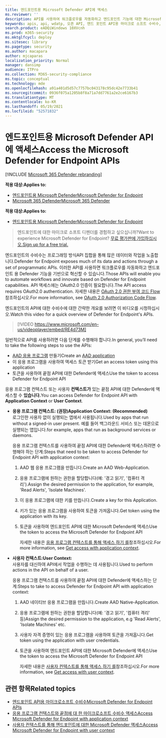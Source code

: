```yaml
---
title: 엔드포인트용 Microsoft Defender API에 액세스
ms.reviewer: ''
description: API를 사용하여 워크플로우를 자동화하고 엔드포인트 기능에 대한 Microsoft Defender를 기반으로 혁신하는 방법을 알아보십시오.
keywords: apis, api, wdatp, 오픈 API, 엔드 포인트 API용 마이크로 소프트 수비수, 마이크로 소프트 수비수 ATP, 공개 API, 지원 api, 경고, 장치, 사용자, 도메인, IP, 파일, 고급 사냥, 쿼리
search.product: eADQiWindows 10XVcnh
ms.prod: m365-security
ms.mktglfcycl: deploy
ms.sitesec: library
ms.pagetype: security
ms.author: macapara
author: mjcaparas
localization_priority: Normal
manager: dansimp
audience: ITPro
ms.collection: M365-security-compliance
ms.topic: conceptual
ms.technology: mde
ms.openlocfilehash: a91a401d5d57c7757bc043178c95dc42e7733b41
ms.sourcegitcommit: 0936f075a1205b8f8a71a7dd7761a2e2ce6167b3
ms.translationtype: MT
ms.contentlocale: ko-KR
ms.lasthandoff: 05/19/2021
ms.locfileid: "52571832"
---
```

# <a name="access-the-microsoft-defender-for-endpoint-apis"></a><span data-ttu-id="95d4b-104">엔드포인트용 Microsoft Defender API에 액세스</span><span class="sxs-lookup"><span data-stu-id="95d4b-104">Access the Microsoft Defender for Endpoint APIs</span></span> 

[!INCLUDE [Microsoft 365 Defender rebranding](../../includes/microsoft-defender.md)]

<span data-ttu-id="95d4b-105">**적용 대상:**</span><span class="sxs-lookup"><span data-stu-id="95d4b-105">**Applies to:**</span></span>
- [<span data-ttu-id="95d4b-106">엔드포인트용 Microsoft Defender</span><span class="sxs-lookup"><span data-stu-id="95d4b-106">Microsoft Defender for Endpoint</span></span>](https://go.microsoft.com/fwlink/p/?linkid=2154037)
- [<span data-ttu-id="95d4b-107">Microsoft 365 Defender</span><span class="sxs-lookup"><span data-stu-id="95d4b-107">Microsoft 365 Defender</span></span>](https://go.microsoft.com/fwlink/?linkid=2118804)


<span data-ttu-id="95d4b-108">**적용 대상:**</span><span class="sxs-lookup"><span data-stu-id="95d4b-108">**Applies to:**</span></span> 
- [<span data-ttu-id="95d4b-109">엔드포인트용 Microsoft Defender</span><span class="sxs-lookup"><span data-stu-id="95d4b-109">Microsoft Defender for Endpoint</span></span>](https://go.microsoft.com/fwlink/?linkid=2154037)

> <span data-ttu-id="95d4b-110">엔드포인트에 대한 마이크로 소프트 디펜더를 경험하고 싶으십니까?</span><span class="sxs-lookup"><span data-stu-id="95d4b-110">Want to experience Microsoft Defender for Endpoint?</span></span> [<span data-ttu-id="95d4b-111">무료 평가판에 가입하십시오.</span><span class="sxs-lookup"><span data-stu-id="95d4b-111">Sign up for a free trial.</span></span>](https://www.microsoft.com/microsoft-365/windows/microsoft-defender-atp?ocid=docs-wdatp-exposedapis-abovefoldlink) 



<span data-ttu-id="95d4b-112">엔드포인트의 수비수는 프로그래밍 방식API 집합을 통해 많은 데이터와 작업을 노출합니다.</span><span class="sxs-lookup"><span data-stu-id="95d4b-112">Defender for Endpoint exposes much of its data and actions through a set of programmatic APIs.</span></span> <span data-ttu-id="95d4b-113">이러한 API를 사용하면 워크플로우를 자동화하고 엔드포인트 용 Defender 기능을 기반으로 혁신할 수 있습니다.</span><span class="sxs-lookup"><span data-stu-id="95d4b-113">Those APIs will enable you to automate workflows and innovate based on Defender for Endpoint capabilities.</span></span> <span data-ttu-id="95d4b-114">API 액세스에는 OAuth2.0 인증이 필요합니다.</span><span class="sxs-lookup"><span data-stu-id="95d4b-114">The API access requires OAuth2.0 authentication.</span></span> <span data-ttu-id="95d4b-115">자세한 내용은 [OAuth 2.0 권한 부여 코드 Flow](https://docs.microsoft.com/azure/active-directory/develop/active-directory-v2-protocols-oauth-code)참조하십시오.</span><span class="sxs-lookup"><span data-stu-id="95d4b-115">For more information, see [OAuth 2.0 Authorization Code Flow](https://docs.microsoft.com/azure/active-directory/develop/active-directory-v2-protocols-oauth-code).</span></span>

<span data-ttu-id="95d4b-116">엔드포인트의 API에 대한 수비수에 대한 간략한 개요를 보려면 이 비디오를 시청하십시오.</span><span class="sxs-lookup"><span data-stu-id="95d4b-116">Watch this video for a quick overview of Defender for Endpoint's APIs.</span></span> 
>[!VIDEO https://www.microsoft.com/en-us/videoplayer/embed/RE4d73M]

<span data-ttu-id="95d4b-117">일반적으로 API를 사용하려면 다음 단계를 수행해야 합니다.</span><span class="sxs-lookup"><span data-stu-id="95d4b-117">In general, you’ll need to take the following steps to use the APIs:</span></span>
- <span data-ttu-id="95d4b-118">[AAD 응용 프로그램](/microsoft-365/security/defender-endpoint/exposed-apis-create-app-nativeapp) 만들기</span><span class="sxs-lookup"><span data-stu-id="95d4b-118">Create an [AAD application](/microsoft-365/security/defender-endpoint/exposed-apis-create-app-nativeapp)</span></span>
- <span data-ttu-id="95d4b-119">이 응용 프로그램을 사용하여 액세스 토큰 받기</span><span class="sxs-lookup"><span data-stu-id="95d4b-119">Get an access token using this application</span></span>
- <span data-ttu-id="95d4b-120">토큰을 사용하여 끝점 API에 대한 Defender에 액세스</span><span class="sxs-lookup"><span data-stu-id="95d4b-120">Use the token to access Defender for Endpoint API</span></span>


<span data-ttu-id="95d4b-121">응용 프로그램 컨텍스트 또는 사용자 **컨텍스트가** 있는 끝점 API에 대한 Defender에 액세스할 수 **있습니다.**</span><span class="sxs-lookup"><span data-stu-id="95d4b-121">You can access Defender for Endpoint API with **Application Context** or **User Context**.</span></span>

- <span data-ttu-id="95d4b-122">**응용 프로그램 컨텍스트: (권장)**</span><span class="sxs-lookup"><span data-stu-id="95d4b-122">**Application Context: (Recommended)**</span></span> <br>
    <span data-ttu-id="95d4b-123">로그인한 사용자 없이 실행되는 앱에서 사용됩니다.</span><span class="sxs-lookup"><span data-stu-id="95d4b-123">Used by apps that run without a signed-in user present.</span></span> <span data-ttu-id="95d4b-124">예를 들어 백그라운드 서비스 또는 데몬으로 실행되는 앱입니다.</span><span class="sxs-lookup"><span data-stu-id="95d4b-124">for example, apps that run as background services or daemons.</span></span>

    <span data-ttu-id="95d4b-125">응용 프로그램 컨텍스트를 사용하여 끝점 API에 대한 Defender에 액세스하려면 수행해야 하는 단계:</span><span class="sxs-lookup"><span data-stu-id="95d4b-125">Steps that need to be taken to access Defender for Endpoint API with application context:</span></span>

  1. <span data-ttu-id="95d4b-126">AAD 웹 응용 프로그램을 만듭니다.</span><span class="sxs-lookup"><span data-stu-id="95d4b-126">Create an AAD Web-Application.</span></span>
  2. <span data-ttu-id="95d4b-127">응용 프로그램에 원하는 권한을 할당합니다(예: '경고 읽기', '컴퓨터 격리').</span><span class="sxs-lookup"><span data-stu-id="95d4b-127">Assign the desired permission to the application, for example, 'Read Alerts', 'Isolate Machines'.</span></span> 
  3. <span data-ttu-id="95d4b-128">이 응용 프로그램에 대한 키를 만듭니다.</span><span class="sxs-lookup"><span data-stu-id="95d4b-128">Create a key for this Application.</span></span>
  4. <span data-ttu-id="95d4b-129">키가 있는 응용 프로그램을 사용하여 토큰을 가져옵니다.</span><span class="sxs-lookup"><span data-stu-id="95d4b-129">Get token using the application with its key.</span></span>
  5. <span data-ttu-id="95d4b-130">토큰을 사용하여 엔드포인트 API에 대한 Microsoft Defender에 액세스</span><span class="sxs-lookup"><span data-stu-id="95d4b-130">Use the token to access the Microsoft Defender for Endpoint API</span></span>

     <span data-ttu-id="95d4b-131">자세한 내용은 [응용 프로그램 컨텍스트를 통해 액세스 하기 를](exposed-apis-create-app-webapp.md)참조하십시오.</span><span class="sxs-lookup"><span data-stu-id="95d4b-131">For more information, see [Get access with application context](exposed-apis-create-app-webapp.md).</span></span>


- <span data-ttu-id="95d4b-132">**사용자 컨텍스트:**</span><span class="sxs-lookup"><span data-stu-id="95d4b-132">**User Context:**</span></span> <br>
    <span data-ttu-id="95d4b-133">사용자를 대신하여 API에서 작업을 수행하는 데 사용됩니다.</span><span class="sxs-lookup"><span data-stu-id="95d4b-133">Used to perform actions in the API on behalf of a user.</span></span>

    <span data-ttu-id="95d4b-134">응용 프로그램 컨텍스트를 사용하여 끝점 API에 대한 Defender에 액세스하는 단계:</span><span class="sxs-lookup"><span data-stu-id="95d4b-134">Steps to take to access Defender for Endpoint API with application context:</span></span>

  1. <span data-ttu-id="95d4b-135">AAD 네이티브 응용 프로그램을 만듭니다.</span><span class="sxs-lookup"><span data-stu-id="95d4b-135">Create AAD Native-Application.</span></span>
  2. <span data-ttu-id="95d4b-136">응용 프로그램에 원하는 권한을 할당합니다(예: '경고 읽기', '컴퓨터 격리' 등)</span><span class="sxs-lookup"><span data-stu-id="95d4b-136">Assign the desired permission to the application, e.g 'Read Alerts', 'Isolate Machines' etc.</span></span> 
  3. <span data-ttu-id="95d4b-137">사용자 자격 증명이 있는 응용 프로그램을 사용하여 토큰을 가져옵니다.</span><span class="sxs-lookup"><span data-stu-id="95d4b-137">Get token using the application with user credentials.</span></span>
  4. <span data-ttu-id="95d4b-138">토큰을 사용하여 엔드포인트 API에 대한 Microsoft Defender에 액세스</span><span class="sxs-lookup"><span data-stu-id="95d4b-138">Use the token to access the Microsoft Defender for Endpoint API</span></span>

     <span data-ttu-id="95d4b-139">자세한 내용은 [사용자 컨텍스트를 통해 액세스 하기 를](exposed-apis-create-app-nativeapp.md)참조하십시오.</span><span class="sxs-lookup"><span data-stu-id="95d4b-139">For more information, see [Get access with user context](exposed-apis-create-app-nativeapp.md).</span></span>


## <a name="related-topics"></a><span data-ttu-id="95d4b-140">관련 항목</span><span class="sxs-lookup"><span data-stu-id="95d4b-140">Related topics</span></span>
- [<span data-ttu-id="95d4b-141">엔드포인트 API용 마이크로소프트 수비수</span><span class="sxs-lookup"><span data-stu-id="95d4b-141">Microsoft Defender for Endpoint APIs</span></span>](exposed-apis-list.md)
- [<span data-ttu-id="95d4b-142">응용 프로그램 컨텍스트와 끝점에 대 한 마이크로소프트 수비수 액세스</span><span class="sxs-lookup"><span data-stu-id="95d4b-142">Access Microsoft Defender for Endpoint with application context</span></span>](exposed-apis-create-app-webapp.md)
- [<span data-ttu-id="95d4b-143">사용자 컨텍스트를 통해 엔드포인트에 대한 Microsoft Defender 액세스</span><span class="sxs-lookup"><span data-stu-id="95d4b-143">Access Microsoft Defender for Endpoint with user context</span></span>](exposed-apis-create-app-nativeapp.md)
